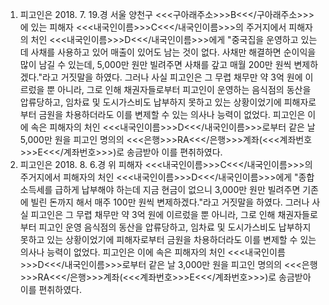 1. 피고인은 2018. 7. 19.경 서울 양천구 <<<구아래주소>>>B<<</구아래주소>>>에 있는 피해자 <<<내국인이름>>>C<<</내국인이름>>>의 주거지에서 피해자의 처인 <<<내국인이름>>>D<<</내국인이름>>>에게 "중국집을 운영하고 있는데 사채를 사용하고 있어 매출이 있어도 남는 것이 없다. 사채만 해결하면 순이익을 많이 남길 수 있는데, 5,000만 원만 빌려주면 사채를 갚고 매월 200만 원씩 변제하겠다."라고 거짓말을 하였다.
그러나 사실 피고인은 그 무렵 채무만 약 3억 원에 이르렀을 뿐 아니라, 그로 인해 채권자들로부터 피고인이 운영하는 음식점의 동산을 압류당하고, 임차료 및 도시가스비도 납부하지 못하고 있는 상황이었기에 피해자로부터 금원을 차용하더라도 이를 변제할 수 있는 의사나 능력이 없었다.
피고인은 이에 속은 피해자의 처인 <<<내국인이름>>>D<<</내국인이름>>>로부터 같은 날 5,000만 원을 피고인 명의의 <<<은행>>>RA<<</은행>>>계좌(<<<계좌번호>>>E<<</계좌번호>>>)로 송금받아 이를 편취하였다.
2. 피고인은 2018. 8. 6.경 위 피해자 <<<내국인이름>>>C<<</내국인이름>>>의 주거지에서 피해자의 처인 <<<내국인이름>>>D<<</내국인이름>>>에게 "종합소득세를 급하게 납부해야 하는데 지금 현금이 없으니 3,000만 원만 빌려주면 기존에 빌린 돈까지 해서 매주 100만 원씩 변제하겠다."라고 거짓말을 하였다.
그러나 사실 피고인은 그 무렵 채무만 약 3억 원에 이르렀을 뿐 아니라, 그로 인해 채권자들로부터 피고인 운영 음식점의 동산을 압류당하고, 임차료 및 도시가스비도 납부하지 못하고 있는 상황이었기에 피해자로부터 금원을 차용하더라도 이를 변제할 수 있는 의사나 능력이 없었다.
피고인은 이에 속은 피해자의 처인 <<<내국인이름>>>D<<</내국인이름>>>로부터 같은 날 3,000만 원을 피고인 명의의 <<<은행>>>RA<<</은행>>>계좌(<<<계좌번호>>>E<<</계좌번호>>>)로 송금받아 이를 편취하였다.